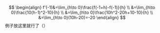 $$
\begin{align}
f'(-1)&=\lim_{h\to 0}\frac{f(-1+h)-f(-1)}{h} \\
&=\lim_{h\to 0}\frac{10(h-1)^2-10}{h} \\
&=\lim_{h\to 0}\frac{10h^2-20h+10-10}{h} \\
&=\lim_{h\to 0}(10h-20)=-20
\end{align}
$$
例子放这里就行了（）